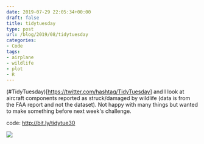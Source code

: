 ```yaml
---
date: 2019-07-29 22:05:34+00:00
draft: false
title: tidytuesday
type: post
url: /blog/2019/08/tidytuesday
categories:
- Code
tags:
- airplane
- wildlife
- plot
- R
---
```

(#TidyTuesday)[https://twitter.com/hashtag/TidyTuesday] and I look at aircraft components reported as struck/damaged by wildlife (data is from the FAA report and not the dataset). Not happy with many things but wanted to make something before next week's challenge.

code: http://bit.ly/tidytue30

![](/images/2019-07-29-tidytuesday/wildlife.png)



